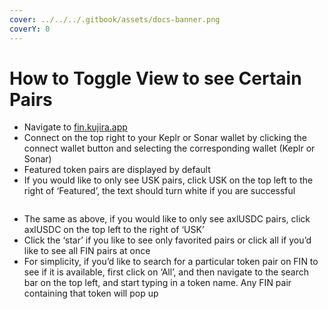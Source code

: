 ```yaml
---
cover: ../../../.gitbook/assets/docs-banner.png
coverY: 0
---
```


# How to Toggle View to see Certain Pairs

* Navigate to [fin.kujira.app](https://fin.kujira.app/)
* Connect on the top right to your Keplr or Sonar wallet by clicking the connect wallet button and selecting the corresponding wallet (Keplr or Sonar)
* Featured token pairs are displayed by default
* If you would like to only see USK pairs, click USK on the top left to the right of ‘Featured’, the text should turn white if you are successful

<figure><img src="https://lh3.googleusercontent.com/mPP-X2p-4onXXw48zYBViVG7yywK3HzeLbG8bomfJ2qEBCGI86C1xytHPJXzs-oHpsppfaozW5fwQIbTIBTudPuQMZ_3jTXt8ESOsEnWk7fAyRWnLINJQzrx8i8Scdcp8_XM11p7IDa9qCrkyNflRsg" alt=""><figcaption></figcaption></figure>

* The same as above, if you would like to only see axlUSDC pairs, click axlUSDC on the top left to the right of ‘USK’
* Click the ‘star’ if you like to see only favorited pairs or click all if you’d like to see all FIN pairs at once
* For simplicity, if you’d like to search for a particular token pair on FIN to see if it is available, first click on ‘All’, and then navigate to the search bar on the top left, and start typing in a token name. Any FIN pair containing that  token will pop up

<figure><img src="https://lh5.googleusercontent.com/dWW8lQBim9CmGSsKiHK2EczJUmJsoXx6BaozIT34t2mF57CtV3kicwpoXnh5ZINOdzX9JEHVpl9KmLtMbVgtaiZG5TNFkym_pq2WF5lNvG0f7R_SYjQxyuK4HV-UJUP_j6pQ4opFo9wXMRr9sQjVuGI" alt=""><figcaption></figcaption></figure>
